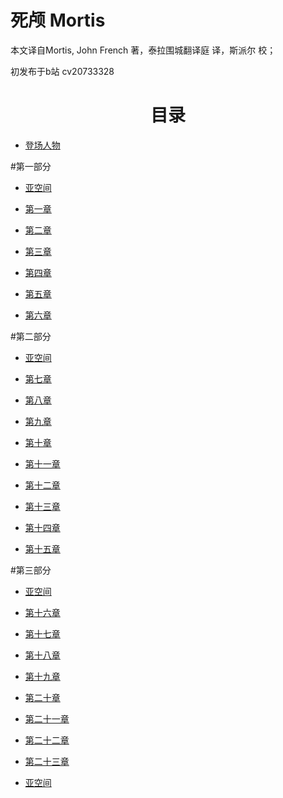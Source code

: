 # 死颅 Mortis

本文译自Mortis, John French 著，泰拉围城翻译庭 译，斯派尔 校；

初发布于b站 cv20733328


<div align="center">
<h1>目录</h1>
</div>

- [登场人物](DramatisPersonae.md)

#第一部分

- [亚空间](MortisWarp01.md)

- [第一章](MortisChapter01.md)

- [第二章](MortisChapter02.md)

- [第三章](MortisChapter03.md)

- [第四章](MortisChapter04.md)

- [第五章](MortisChapter05.md)

- [第六章](MortisChapter06.md)

#第二部分

- [亚空间](MortisWarp02.md)

- [第七章](MortisChapter07.md)

- [第八章](MortisChapter08.md)

- [第九章](MortisChapter09.md)

- [第十章](MortisChapter10.md)

- [第十一章](MortisChapter11.md)

- [第十二章](MortisChapter12.md)

- [第十三章](MortisChapter13.md)

- [第十四章](MortisChapter14.md)

- [第十五章](MortisChapter15.md)

#第三部分

- [亚空间](MortisWarp03.md)

- [第十六章](MortisChapter16.md)

- [第十七章](MortisChapter17.md)

- [第十八章](MortisChapter18.md)

- [第十九章](MortisChapter19.md)

- [第二十章](MortisChapter20.md)

- [第二十一章](MortisChapter21.md)

- [第二十二章](MortisChapter22.md)

- [第二十三章](MortisChapter23.md)

- [亚空间](MortisWarp04.md)

